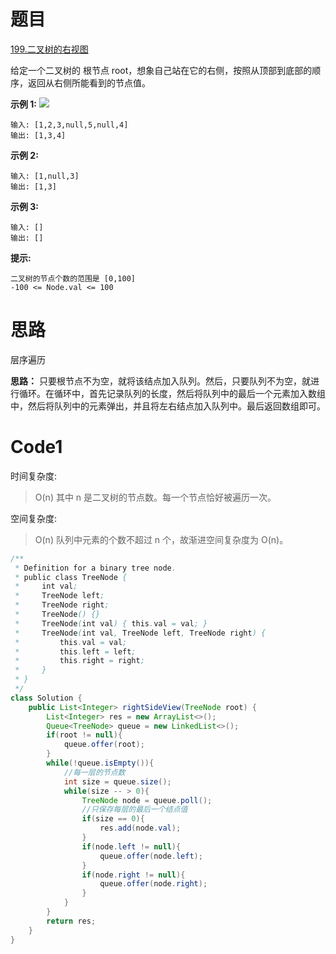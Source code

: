 # 题目
[199.二叉树的右视图](https://leetcode.cn/problems/binary-tree-right-side-view/)

给定一个二叉树的 根节点 root，想象自己站在它的右侧，按照从顶部到底部的顺序，返回从右侧所能看到的节点值。

**示例 1:**
![](https://assets.leetcode.com/uploads/2021/02/14/tree.jpg)
``` 
输入: [1,2,3,null,5,null,4]
输出: [1,3,4]
```

**示例 2:**
``` 
输入: [1,null,3]
输出: [1,3]
```

**示例 3:**
``` 
输入: []
输出: []
```

**提示:**
``` 
二叉树的节点个数的范围是 [0,100]
-100 <= Node.val <= 100
```

# 思路
层序遍历

**思路：** 只要根节点不为空，就将该结点加入队列。然后，只要队列不为空，就进行循环。在循环中，首先记录队列的长度，然后将队列中的最后一个元素加入数组中，然后将队列中的元素弹出，并且将左右结点加入队列中。最后返回数组即可。

# Code1

时间复杂度:
>O(n)  其中 n 是二叉树的节点数。每一个节点恰好被遍历一次。

空间复杂度:
> O(n)  队列中元素的个数不超过 n 个，故渐进空间复杂度为 O(n)。

```java
/**
 * Definition for a binary tree node.
 * public class TreeNode {
 *     int val;
 *     TreeNode left;
 *     TreeNode right;
 *     TreeNode() {}
 *     TreeNode(int val) { this.val = val; }
 *     TreeNode(int val, TreeNode left, TreeNode right) {
 *         this.val = val;
 *         this.left = left;
 *         this.right = right;
 *     }
 * }
 */
class Solution {
    public List<Integer> rightSideView(TreeNode root) {
        List<Integer> res = new ArrayList<>();
        Queue<TreeNode> queue = new LinkedList<>();
        if(root != null){
            queue.offer(root);
        }
        while(!queue.isEmpty()){
            //每一层的节点数
            int size = queue.size();
            while(size -- > 0){
                TreeNode node = queue.poll();
                //只保存每层的最后一个结点值
                if(size == 0){
                    res.add(node.val);
                }
                if(node.left != null){
                    queue.offer(node.left);
                }
                if(node.right != null){
                    queue.offer(node.right);
                }
            }
        }
        return res;
    }
}
```
